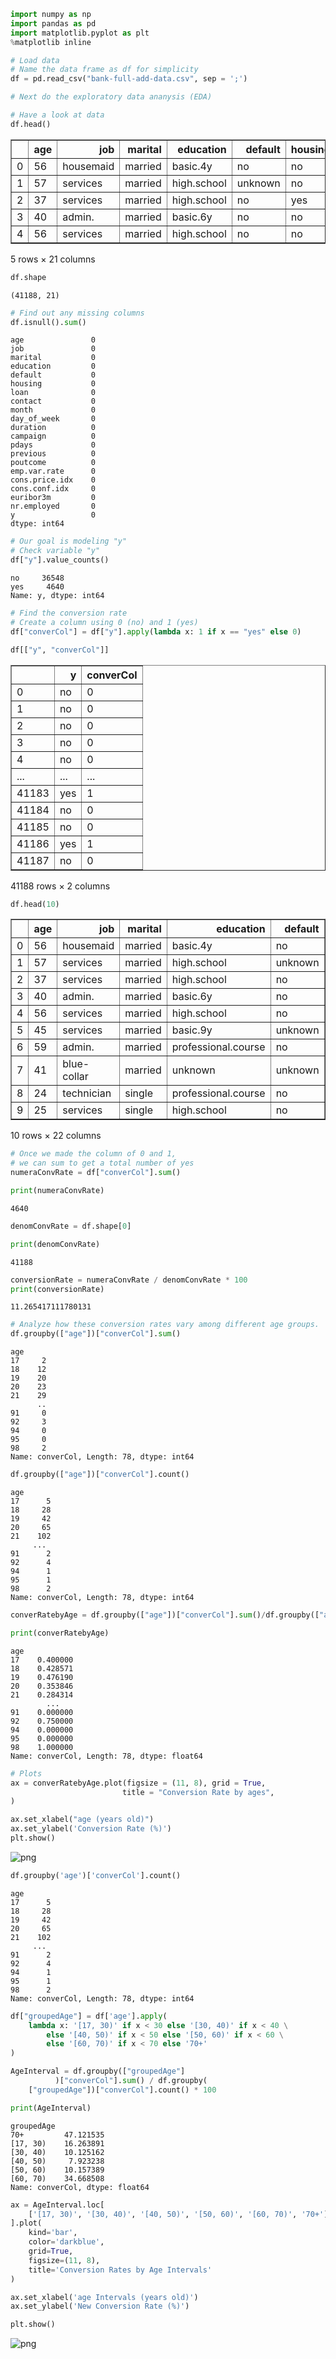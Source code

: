 ```python
import numpy as np
import pandas as pd
import matplotlib.pyplot as plt
%matplotlib inline
```


```python
# Load data
# Name the data frame as df for simplicity
df = pd.read_csv("bank-full-add-data.csv", sep = ';')
```


```python
# Next do the exploratory data ananysis (EDA)

# Have a look at data
df.head()
```




<div>
<style scoped>
    .dataframe tbody tr th:only-of-type {
        vertical-align: middle;
    }

    .dataframe tbody tr th {
        vertical-align: top;
    }

    .dataframe thead th {
        text-align: right;
    }
</style>
<table border="1" class="dataframe">
  <thead>
    <tr style="text-align: right;">
      <th></th>
      <th>age</th>
      <th>job</th>
      <th>marital</th>
      <th>education</th>
      <th>default</th>
      <th>housing</th>
      <th>loan</th>
      <th>contact</th>
      <th>month</th>
      <th>day_of_week</th>
      <th>...</th>
      <th>campaign</th>
      <th>pdays</th>
      <th>previous</th>
      <th>poutcome</th>
      <th>emp.var.rate</th>
      <th>cons.price.idx</th>
      <th>cons.conf.idx</th>
      <th>euribor3m</th>
      <th>nr.employed</th>
      <th>y</th>
    </tr>
  </thead>
  <tbody>
    <tr>
      <td>0</td>
      <td>56</td>
      <td>housemaid</td>
      <td>married</td>
      <td>basic.4y</td>
      <td>no</td>
      <td>no</td>
      <td>no</td>
      <td>telephone</td>
      <td>may</td>
      <td>mon</td>
      <td>...</td>
      <td>1</td>
      <td>999</td>
      <td>0</td>
      <td>nonexistent</td>
      <td>1.1</td>
      <td>93.994</td>
      <td>-36.4</td>
      <td>4.857</td>
      <td>5191.0</td>
      <td>no</td>
    </tr>
    <tr>
      <td>1</td>
      <td>57</td>
      <td>services</td>
      <td>married</td>
      <td>high.school</td>
      <td>unknown</td>
      <td>no</td>
      <td>no</td>
      <td>telephone</td>
      <td>may</td>
      <td>mon</td>
      <td>...</td>
      <td>1</td>
      <td>999</td>
      <td>0</td>
      <td>nonexistent</td>
      <td>1.1</td>
      <td>93.994</td>
      <td>-36.4</td>
      <td>4.857</td>
      <td>5191.0</td>
      <td>no</td>
    </tr>
    <tr>
      <td>2</td>
      <td>37</td>
      <td>services</td>
      <td>married</td>
      <td>high.school</td>
      <td>no</td>
      <td>yes</td>
      <td>no</td>
      <td>telephone</td>
      <td>may</td>
      <td>mon</td>
      <td>...</td>
      <td>1</td>
      <td>999</td>
      <td>0</td>
      <td>nonexistent</td>
      <td>1.1</td>
      <td>93.994</td>
      <td>-36.4</td>
      <td>4.857</td>
      <td>5191.0</td>
      <td>no</td>
    </tr>
    <tr>
      <td>3</td>
      <td>40</td>
      <td>admin.</td>
      <td>married</td>
      <td>basic.6y</td>
      <td>no</td>
      <td>no</td>
      <td>no</td>
      <td>telephone</td>
      <td>may</td>
      <td>mon</td>
      <td>...</td>
      <td>1</td>
      <td>999</td>
      <td>0</td>
      <td>nonexistent</td>
      <td>1.1</td>
      <td>93.994</td>
      <td>-36.4</td>
      <td>4.857</td>
      <td>5191.0</td>
      <td>no</td>
    </tr>
    <tr>
      <td>4</td>
      <td>56</td>
      <td>services</td>
      <td>married</td>
      <td>high.school</td>
      <td>no</td>
      <td>no</td>
      <td>yes</td>
      <td>telephone</td>
      <td>may</td>
      <td>mon</td>
      <td>...</td>
      <td>1</td>
      <td>999</td>
      <td>0</td>
      <td>nonexistent</td>
      <td>1.1</td>
      <td>93.994</td>
      <td>-36.4</td>
      <td>4.857</td>
      <td>5191.0</td>
      <td>no</td>
    </tr>
  </tbody>
</table>
<p>5 rows × 21 columns</p>
</div>




```python
df.shape
```




    (41188, 21)




```python
# Find out any missing columns
df.isnull().sum()
```




    age               0
    job               0
    marital           0
    education         0
    default           0
    housing           0
    loan              0
    contact           0
    month             0
    day_of_week       0
    duration          0
    campaign          0
    pdays             0
    previous          0
    poutcome          0
    emp.var.rate      0
    cons.price.idx    0
    cons.conf.idx     0
    euribor3m         0
    nr.employed       0
    y                 0
    dtype: int64




```python
# Our goal is modeling "y"
# Check variable "y"
df["y"].value_counts()
```




    no     36548
    yes     4640
    Name: y, dtype: int64




```python
# Find the conversion rate
# Create a column using 0 (no) and 1 (yes)
df["converCol"] = df["y"].apply(lambda x: 1 if x == "yes" else 0)
```


```python
df[["y", "converCol"]]
```




<div>
<style scoped>
    .dataframe tbody tr th:only-of-type {
        vertical-align: middle;
    }

    .dataframe tbody tr th {
        vertical-align: top;
    }

    .dataframe thead th {
        text-align: right;
    }
</style>
<table border="1" class="dataframe">
  <thead>
    <tr style="text-align: right;">
      <th></th>
      <th>y</th>
      <th>converCol</th>
    </tr>
  </thead>
  <tbody>
    <tr>
      <td>0</td>
      <td>no</td>
      <td>0</td>
    </tr>
    <tr>
      <td>1</td>
      <td>no</td>
      <td>0</td>
    </tr>
    <tr>
      <td>2</td>
      <td>no</td>
      <td>0</td>
    </tr>
    <tr>
      <td>3</td>
      <td>no</td>
      <td>0</td>
    </tr>
    <tr>
      <td>4</td>
      <td>no</td>
      <td>0</td>
    </tr>
    <tr>
      <td>...</td>
      <td>...</td>
      <td>...</td>
    </tr>
    <tr>
      <td>41183</td>
      <td>yes</td>
      <td>1</td>
    </tr>
    <tr>
      <td>41184</td>
      <td>no</td>
      <td>0</td>
    </tr>
    <tr>
      <td>41185</td>
      <td>no</td>
      <td>0</td>
    </tr>
    <tr>
      <td>41186</td>
      <td>yes</td>
      <td>1</td>
    </tr>
    <tr>
      <td>41187</td>
      <td>no</td>
      <td>0</td>
    </tr>
  </tbody>
</table>
<p>41188 rows × 2 columns</p>
</div>




```python
df.head(10)
```




<div>
<style scoped>
    .dataframe tbody tr th:only-of-type {
        vertical-align: middle;
    }

    .dataframe tbody tr th {
        vertical-align: top;
    }

    .dataframe thead th {
        text-align: right;
    }
</style>
<table border="1" class="dataframe">
  <thead>
    <tr style="text-align: right;">
      <th></th>
      <th>age</th>
      <th>job</th>
      <th>marital</th>
      <th>education</th>
      <th>default</th>
      <th>housing</th>
      <th>loan</th>
      <th>contact</th>
      <th>month</th>
      <th>day_of_week</th>
      <th>...</th>
      <th>pdays</th>
      <th>previous</th>
      <th>poutcome</th>
      <th>emp.var.rate</th>
      <th>cons.price.idx</th>
      <th>cons.conf.idx</th>
      <th>euribor3m</th>
      <th>nr.employed</th>
      <th>y</th>
      <th>converCol</th>
    </tr>
  </thead>
  <tbody>
    <tr>
      <td>0</td>
      <td>56</td>
      <td>housemaid</td>
      <td>married</td>
      <td>basic.4y</td>
      <td>no</td>
      <td>no</td>
      <td>no</td>
      <td>telephone</td>
      <td>may</td>
      <td>mon</td>
      <td>...</td>
      <td>999</td>
      <td>0</td>
      <td>nonexistent</td>
      <td>1.1</td>
      <td>93.994</td>
      <td>-36.4</td>
      <td>4.857</td>
      <td>5191.0</td>
      <td>no</td>
      <td>0</td>
    </tr>
    <tr>
      <td>1</td>
      <td>57</td>
      <td>services</td>
      <td>married</td>
      <td>high.school</td>
      <td>unknown</td>
      <td>no</td>
      <td>no</td>
      <td>telephone</td>
      <td>may</td>
      <td>mon</td>
      <td>...</td>
      <td>999</td>
      <td>0</td>
      <td>nonexistent</td>
      <td>1.1</td>
      <td>93.994</td>
      <td>-36.4</td>
      <td>4.857</td>
      <td>5191.0</td>
      <td>no</td>
      <td>0</td>
    </tr>
    <tr>
      <td>2</td>
      <td>37</td>
      <td>services</td>
      <td>married</td>
      <td>high.school</td>
      <td>no</td>
      <td>yes</td>
      <td>no</td>
      <td>telephone</td>
      <td>may</td>
      <td>mon</td>
      <td>...</td>
      <td>999</td>
      <td>0</td>
      <td>nonexistent</td>
      <td>1.1</td>
      <td>93.994</td>
      <td>-36.4</td>
      <td>4.857</td>
      <td>5191.0</td>
      <td>no</td>
      <td>0</td>
    </tr>
    <tr>
      <td>3</td>
      <td>40</td>
      <td>admin.</td>
      <td>married</td>
      <td>basic.6y</td>
      <td>no</td>
      <td>no</td>
      <td>no</td>
      <td>telephone</td>
      <td>may</td>
      <td>mon</td>
      <td>...</td>
      <td>999</td>
      <td>0</td>
      <td>nonexistent</td>
      <td>1.1</td>
      <td>93.994</td>
      <td>-36.4</td>
      <td>4.857</td>
      <td>5191.0</td>
      <td>no</td>
      <td>0</td>
    </tr>
    <tr>
      <td>4</td>
      <td>56</td>
      <td>services</td>
      <td>married</td>
      <td>high.school</td>
      <td>no</td>
      <td>no</td>
      <td>yes</td>
      <td>telephone</td>
      <td>may</td>
      <td>mon</td>
      <td>...</td>
      <td>999</td>
      <td>0</td>
      <td>nonexistent</td>
      <td>1.1</td>
      <td>93.994</td>
      <td>-36.4</td>
      <td>4.857</td>
      <td>5191.0</td>
      <td>no</td>
      <td>0</td>
    </tr>
    <tr>
      <td>5</td>
      <td>45</td>
      <td>services</td>
      <td>married</td>
      <td>basic.9y</td>
      <td>unknown</td>
      <td>no</td>
      <td>no</td>
      <td>telephone</td>
      <td>may</td>
      <td>mon</td>
      <td>...</td>
      <td>999</td>
      <td>0</td>
      <td>nonexistent</td>
      <td>1.1</td>
      <td>93.994</td>
      <td>-36.4</td>
      <td>4.857</td>
      <td>5191.0</td>
      <td>no</td>
      <td>0</td>
    </tr>
    <tr>
      <td>6</td>
      <td>59</td>
      <td>admin.</td>
      <td>married</td>
      <td>professional.course</td>
      <td>no</td>
      <td>no</td>
      <td>no</td>
      <td>telephone</td>
      <td>may</td>
      <td>mon</td>
      <td>...</td>
      <td>999</td>
      <td>0</td>
      <td>nonexistent</td>
      <td>1.1</td>
      <td>93.994</td>
      <td>-36.4</td>
      <td>4.857</td>
      <td>5191.0</td>
      <td>no</td>
      <td>0</td>
    </tr>
    <tr>
      <td>7</td>
      <td>41</td>
      <td>blue-collar</td>
      <td>married</td>
      <td>unknown</td>
      <td>unknown</td>
      <td>no</td>
      <td>no</td>
      <td>telephone</td>
      <td>may</td>
      <td>mon</td>
      <td>...</td>
      <td>999</td>
      <td>0</td>
      <td>nonexistent</td>
      <td>1.1</td>
      <td>93.994</td>
      <td>-36.4</td>
      <td>4.857</td>
      <td>5191.0</td>
      <td>no</td>
      <td>0</td>
    </tr>
    <tr>
      <td>8</td>
      <td>24</td>
      <td>technician</td>
      <td>single</td>
      <td>professional.course</td>
      <td>no</td>
      <td>yes</td>
      <td>no</td>
      <td>telephone</td>
      <td>may</td>
      <td>mon</td>
      <td>...</td>
      <td>999</td>
      <td>0</td>
      <td>nonexistent</td>
      <td>1.1</td>
      <td>93.994</td>
      <td>-36.4</td>
      <td>4.857</td>
      <td>5191.0</td>
      <td>no</td>
      <td>0</td>
    </tr>
    <tr>
      <td>9</td>
      <td>25</td>
      <td>services</td>
      <td>single</td>
      <td>high.school</td>
      <td>no</td>
      <td>yes</td>
      <td>no</td>
      <td>telephone</td>
      <td>may</td>
      <td>mon</td>
      <td>...</td>
      <td>999</td>
      <td>0</td>
      <td>nonexistent</td>
      <td>1.1</td>
      <td>93.994</td>
      <td>-36.4</td>
      <td>4.857</td>
      <td>5191.0</td>
      <td>no</td>
      <td>0</td>
    </tr>
  </tbody>
</table>
<p>10 rows × 22 columns</p>
</div>




```python
# Once we made the column of 0 and 1, 
# we can sum to get a total number of yes
numeraConvRate = df["converCol"].sum()
```


```python
print(numeraConvRate)
```

    4640
    


```python
denomConvRate = df.shape[0]
```


```python
print(denomConvRate)
```

    41188
    


```python
conversionRate = numeraConvRate / denomConvRate * 100
print(conversionRate)
```

    11.265417111780131
    


```python
# Analyze how these conversion rates vary among different age groups.
df.groupby(["age"])["converCol"].sum()
```




    age
    17     2
    18    12
    19    20
    20    23
    21    29
          ..
    91     0
    92     3
    94     0
    95     0
    98     2
    Name: converCol, Length: 78, dtype: int64




```python
df.groupby(["age"])["converCol"].count()
```




    age
    17      5
    18     28
    19     42
    20     65
    21    102
         ... 
    91      2
    92      4
    94      1
    95      1
    98      2
    Name: converCol, Length: 78, dtype: int64




```python
converRatebyAge = df.groupby(["age"])["converCol"].sum()/df.groupby(["age"])["converCol"].count()
```


```python
print(converRatebyAge)
```

    age
    17    0.400000
    18    0.428571
    19    0.476190
    20    0.353846
    21    0.284314
            ...   
    91    0.000000
    92    0.750000
    94    0.000000
    95    0.000000
    98    1.000000
    Name: converCol, Length: 78, dtype: float64
    


```python
# Plots
ax = converRatebyAge.plot(figsize = (11, 8), grid = True,
                         title = "Conversion Rate by ages",
)

ax.set_xlabel("age (years old)")
ax.set_ylabel('Conversion Rate (%)')
plt.show()
```


![png](output_18_0.png)



```python
df.groupby('age')['converCol'].count()
```




    age
    17      5
    18     28
    19     42
    20     65
    21    102
         ... 
    91      2
    92      4
    94      1
    95      1
    98      2
    Name: converCol, Length: 78, dtype: int64




```python
df["groupedAge"] = df['age'].apply(
    lambda x: '[17, 30)' if x < 30 else '[30, 40)' if x < 40 \
        else '[40, 50)' if x < 50 else '[50, 60)' if x < 60 \
        else '[60, 70)' if x < 70 else '70+'
)
```


```python
AgeInterval = df.groupby(["groupedAge"]
          )["converCol"].sum() / df.groupby(
    ["groupedAge"])["converCol"].count() * 100
```


```python
print(AgeInterval)
```

    groupedAge
    70+         47.121535
    [17, 30)    16.263891
    [30, 40)    10.125162
    [40, 50)     7.923238
    [50, 60)    10.157389
    [60, 70)    34.668508
    Name: converCol, dtype: float64
    


```python
ax = AgeInterval.loc[
    ['[17, 30)', '[30, 40)', '[40, 50)', '[50, 60)', '[60, 70)', '70+']
].plot(
    kind='bar',
    color='darkblue',
    grid=True,
    figsize=(11, 8),
    title='Conversion Rates by Age Intervals'
)

ax.set_xlabel('age Intervals (years old)')
ax.set_ylabel('New Conversion Rate (%)')

plt.show()
```


![png](output_23_0.png)

